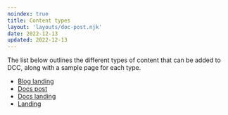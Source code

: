 ```yaml
---
noindex: true
title: Content types
layout: 'layouts/doc-post.njk'
date: 2022-12-13
updated: 2022-12-13
---
```


The list below outlines the different types of content that can be added to DCC,
along with a sample page for each type.

- [Blog landing](/docs/handbook/content-types/blog-landing)
- [Docs post](/docs/handbook/content-types/doc-post)
- [Docs landing](/docs/handbook/content-types/docs-landing)
- [Landing](/docs/handbook/content-types/landing)
